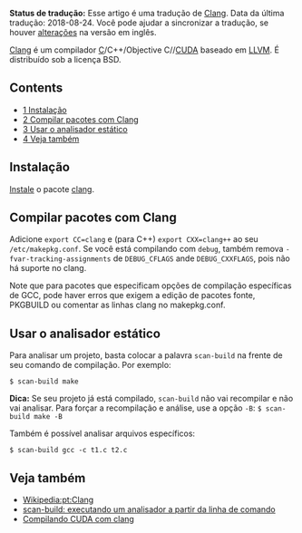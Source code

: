 **Status de tradução:** Esse artigo é uma tradução de [Clang](/index.php/Clang "Clang"). Data da última tradução: 2018-08-24\. Você pode ajudar a sincronizar a tradução, se houver [alterações](https://wiki.archlinux.org/index.php?title=Clang&diff=0&oldid=537466) na versão em inglês.

[Clang](http://clang.llvm.org/) é um compilador [C](/index.php/C "C")/C++/Objective C//[CUDA](/index.php/CUDA "CUDA") baseado em [LLVM](/index.php/LLVM "LLVM"). É distribuído sob a licença BSD.

## Contents

*   [1 Instalação](#Instala.C3.A7.C3.A3o)
*   [2 Compilar pacotes com Clang](#Compilar_pacotes_com_Clang)
*   [3 Usar o analisador estático](#Usar_o_analisador_est.C3.A1tico)
*   [4 Veja também](#Veja_tamb.C3.A9m)

## Instalação

[Instale](/index.php/Instale "Instale") o pacote [clang](https://www.archlinux.org/packages/?name=clang).

## Compilar pacotes com Clang

Adicione `export CC=clang` e (para C++) `export CXX=clang++` ao seu `/etc/makepkg.conf`. Se você está compilando com `debug`, também remova `-fvar-tracking-assignments` de `DEBUG_CFLAGS` ande `DEBUG_CXXFLAGS`, pois não há suporte no clang.

Note que para pacotes que especificam opções de compilação específicas de GCC, pode haver erros que exigem a edição de pacotes fonte, PKGBUILD ou comentar as linhas clang no makepkg.conf.

## Usar o analisador estático

Para analisar um projeto, basta colocar a palavra `scan-build` na frente de seu comando de compilação. Por exemplo:

```
$ scan-build make

```

**Dica:** Se seu projeto já está compilado, `scan-build` não vai recompilar e não vai analisar. Para forçar a recompilação e análise, use a opção `-B`: `$ scan-build make -B` 

Também é possível analisar arquivos específicos:

```
$ scan-build gcc -c t1.c t2.c

```

## Veja também

*   [Wikipedia:pt:Clang](https://en.wikipedia.org/wiki/pt:Clang "wikipedia:pt:Clang")
*   [scan-build: executando um analisador a partir da linha de comando](http://clang-analyzer.llvm.org/scan-build.html)
*   [Compilando CUDA com clang](http://llvm.org/docs/CompileCudaWithLLVM.html)